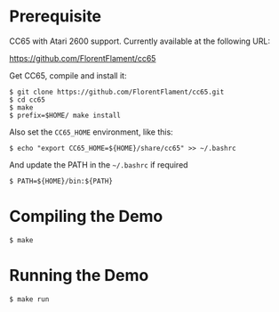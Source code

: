 Prerequisite
============

CC65 with Atari 2600 support. Currently available at the following
URL:

https://github.com/FlorentFlament/cc65

Get CC65, compile and install it:

    $ git clone https://github.com/FlorentFlament/cc65.git
    $ cd cc65
    $ make
    $ prefix=$HOME/ make install

Also set the `CC65_HOME` environment, like this:

    $ echo "export CC65_HOME=${HOME}/share/cc65" >> ~/.bashrc

And update the PATH in the `~/.bashrc` if required

    $ PATH=${HOME}/bin:${PATH}


Compiling the Demo
==================

    $ make


Running the Demo
================

    $ make run
